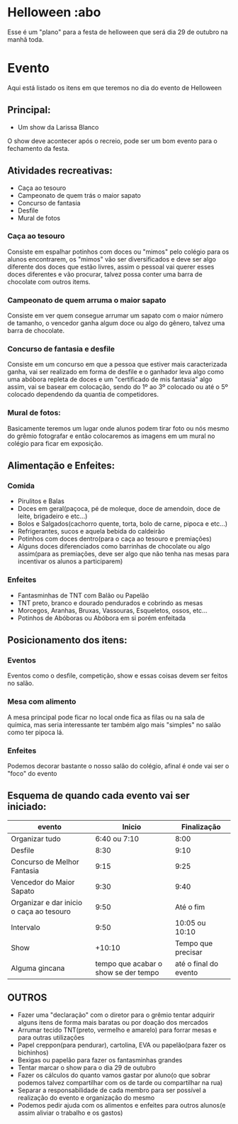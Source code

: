 # Helloween :abo

Esse é um "plano" para a festa de helloween que será dia 29 de outubro na manhã toda.

# Evento

Aqui está listado os itens em que teremos no dia do evento de Helloween

## Principal:
- Um show da Larissa Blanco

O show deve acontecer após o recreio, pode ser um bom evento para o fechamento da festa.

## Atividades recreativas:
- Caça ao tesouro
- Campeonato de quem trás o maior sapato
- Concurso de fantasia
- Desfile
- Mural de fotos


### Caça ao tesouro

Consiste em espalhar potinhos com doces ou "mimos" pelo colégio para os alunos encontrarem, os "mimos" vão ser diversificados
e deve ser algo diferente dos doces que estão livres, assim o pessoal vai querer esses doces diferentes e vão procurar, talvez possa conter uma barra de chocolate com outros items.

### Campeonato de quem arruma o maior sapato

Consiste em ver quem consegue arrumar um sapato com o maior número de tamanho, o vencedor ganha algum doce ou algo do gênero, talvez uma barra de chocolate.

### Concurso de fantasia e desfile

Consiste em um concurso em que a pessoa que estiver mais caracterizada ganha, vai ser realizado em forma de desfile e o ganhador leva algo como uma abóbora repleta de doces e um "certificado de mis fantasia" algo assim, vai se basear em colocação, sendo do 1º ao 3º colocado ou até o 5º colocado dependendo da quantia de competidores.

### Mural de fotos:

Basicamente teremos um lugar onde alunos podem tirar foto ou nós mesmo do grêmio fotografar e então colocaremos as imagens em um mural no colégio para ficar em exposição. 


## Alimentação e Enfeites:
### Comida
- Pirulitos e Balas
- Doces em geral(paçoca, pé de moleque, doce de amendoin, doce de leite, brigadeiro e etc...)
- Bolos e Salgados(cachorro quente, torta, bolo de carne, pipoca e etc...)
- Refrigerantes, sucos e aquela bebida do caldeirão
- Potinhos com doces dentro(para o caça ao tesouro e premiações)
- Alguns doces diferenciados como barrinhas de chocolate ou algo assim(para as premiações, deve ser algo que não tenha nas mesas para incentivar os alunos a participarem)

### Enfeites
- Fantasminhas de TNT com Balão ou Papelão
- TNT preto, branco e dourado pendurados e cobrindo as mesas
- Morcegos, Aranhas, Bruxas, Vassouras, Esqueletos, ossos, etc...
- Potinhos de Abóboras ou Abóbora em si porém enfeitada


## Posicionamento dos itens:
### Eventos
Eventos como o desfile, competição, show e essas coisas devem ser feitos no salão.

### Mesa com alimento
A mesa principal pode ficar no local onde fica as filas ou na sala de química, mas seria interessante ter também algo mais "simples" no salão como ter pipoca lá.

### Enfeites
Podemos decorar bastante o nosso salão do colégio, afinal é onde vai ser o "foco" do evento


## Esquema de quando cada evento vai ser iniciado:
| evento | Inicio | Finalização |
|--------|--------|-------------|
| Organizar tudo | 6:40 ou 7:10 | 8:00 |
| Desfile | 8:30 | 9:10 |
| Concurso de Melhor Fantasia | 9:15 | 9:25 |
| Vencedor do Maior Sapato | 9:30 | 9:40 |
| Organizar e dar inicio o caça ao tesouro | 9:50 | Até o fim |
| Intervalo | 9:50 | 10:05 ou 10:10 |
| Show | +10:10 | Tempo que precisar |
| Alguma gincana | tempo que acabar o show se der tempo | até o final do evento |



## OUTROS
- Fazer uma "declaração" com o diretor para o grêmio tentar adquirir alguns itens de forma mais baratas ou por doação dos mercados
- Arrumar tecido TNT(preto, vermelho e amarelo) para forrar mesas e para outras utilizações
- Papel creppon(para pendurar), cartolina, EVA ou papelão(para fazer os bichinhos) 
- Bexigas ou papelão para fazer os fantasminhas grandes
- Tentar marcar o show para o dia 29 de outubro
- Fazer os cálculos do quanto vamos gastar por aluno(o que sobrar podemos talvez compartilhar com os de tarde ou compartilhar na rua)
- Separar a responsabilidade de cada membro para ser possível a realização do evento e organização do mesmo
- Podemos pedir ajuda com os alimentos e enfeites para outros alunos(e assim aliviar o trabalho e os gastos)

